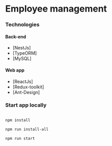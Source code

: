 # Employee management

### Technologies
#### Back-end
- [NestJs] 
- [TypeORM]
- [MySQL]

#### Web app
- [ReactJs] 
- [Redux-toolkit]
- [Ant-Design]

### Start app locally

```bash

npm install

npm run install-all

npm run start

```
